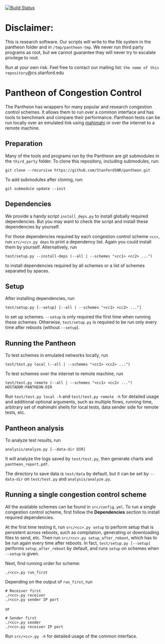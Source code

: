 [![Build Status](https://travis-ci.org/StanfordSNR/pantheon.svg?branch=master)](https://travis-ci.org/StanfordSNR/pantheon)

# Disclaimer:
This is research software. Our scripts will write to
the file system in the pantheon folder and in `/tmp/pantheon-tmp`.
We never run third party programs as root, but we cannot guarantee they will
never try to escalate privilege to root.

Run at your own risk. Feel free to contact our mailing list:
`the name of this repository`@cs.stanford.edu

# Pantheon of Congestion Control
The Pantheon has wrappers for many popular and research congestion control
schemes. It allows them to run over a common interface and has tools to
benchmark and compare their performance.
Pantheon tests can be run locally over an emulated link using
[mahimahi](http://mahimahi.mit.edu/) or over the internet to a remote machine.

## Preparation
Many of the tools and programs run by the Pantheon are git submodules in the
`third_party` folder. To clone this repository, including submodules, run:

```
git clone --recursive https://github.com/StanfordSNR/pantheon.git
```

To add submodules after cloning, run:

```
git submodule update --init
```

## Dependencies
We provide a handy script `install_deps.py` to install globally required
dependencies. But you may want to check the script and install these
dependencies by yourself.

For those dependencies required by each congestion control scheme `<cc>`,
run `src/<cc>.py deps` to print a dependency list. Again you could install
them by yourself. Alternatively, run

```
test/setup.py --install-deps (--all | --schemes "<cc1> <cc2> ...")
```

to install dependencies required by all schemes or a list of schemes separated
by spaces.

## Setup
After installing dependencies, run

```
test/setup.py [--setup] [--all | --schemes "<cc1> <cc2> ..."]
```

to set up schemes. `--setup` is only required the first time when running these
schemes. Otherwise, `test/setup.py` is required to be run only every time after
reboots (without `--setup`).

## Running the Pantheon
To test schemes in emulated networks locally, run

```
test/test.py local (--all | --schemes "<cc1> <cc2> ...")
```

To test schemes over the internet to remote machine, run

```
test/test.py remote (--all | --schemes "<cc1> <cc2> ...") HOSTADDR:PANTHEON-DIR
```

Run `test/test.py local -h` and `test/test.py remote -h` for detailed
usage and additional optional arguments, such as multiple flows, running time,
arbitrary set of mahimahi shells for local tests, data sender side for
remote tests, etc.

## Pantheon analysis
To analyze test results, run

```
analysis/analyze.py [--data-dir DIR]
```

It will analyze the logs saved by `test/test.py`, then generate charts and
`pantheon_report.pdf`.

The directory to save data is `test/data` by default,
but it can be set by `--data-dir` on `test/test.py` and `analysis/analyze.py`.

## Running a single congestion control scheme
All the available schemes can be found in `src/config.yml`. To run a single
congestion control scheme, first follow the **Dependencies** section to install
required dependencies.

At the first time testing it, run `src/<cc>.py setup`
to perform setup that is persistent across reboots, such as compilation,
generating or downloading files to send, etc. Then run
`src/<cc>.py setup_after_reboot`, which has to be run again every time after
reboots. In fact, `test/setup.py [--setup]` performs `setup_after_reboot` by
default, and runs `setup` on schemes when `--setup` is given.

Next, find running order for scheme:
```
./<cc>.py run_first
```

Depending on the output of `run_first`, run

```
# Receiver first
./<cc>.py receiver
./<cc>.py sender IP port
```

or

```
# Sender first
./<cc>.py sender
./<cc>.py receiver IP port
```

Run `src/<cc>.py -h` for detailed usage of the common interface.
